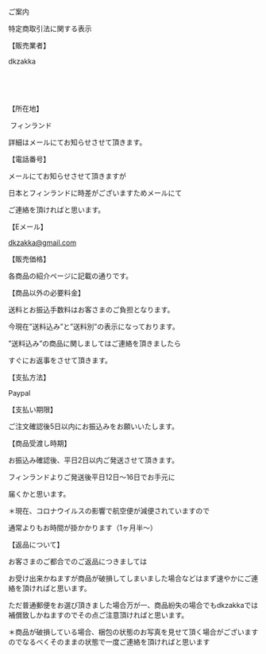 <link rel="stylesheet" type="text/css" href="/assets/css/styles.css">

ご案内

特定商取引法に関する表示

【販売業者】

dkzakka

 

 

【所在地】

 フィンランド

詳細はメールにてお知らせさせて頂きます。

【電話番号】

メールにてお知らせさせて頂きますが

日本とフィンランドに時差がございますためメールにて

ご連絡を頂ければと思います。

【Eメール】

dkzakka@gmail.com

【販売価格】

各商品の紹介ページに記載の通りです。

【商品以外の必要料金】

送料とお振込手数料はお客さまのご負担となります。

今現在”送料込み”と”送料別”の表示になっております。

”送料込み”の商品に関しましてはご連絡を頂きましたら

すぐにお返事をさせて頂きます。

【支払方法】

Paypal

【支払い期限】

ご注文確認後5日以内にお振込みをお願いいたします。

【商品受渡し時期】

お振込み確認後、平日2日以内ご発送させて頂きます。

フィンランドよりご発送後平日12日〜16日でお手元に

届くかと思います。

＊現在、コロナウイルスの影響で航空便が減便されていますので

通常よりもお時間が掛かかります（1ヶ月半〜）

【返品について】

お客さまのご都合でのご返品につきましては

お受け出来かねますが商品が破損してしまいました場合などはまず速やかにご連絡を頂ければと思います。

ただ普通郵便をお選び頂きました場合万が一、商品紛失の場合でもdkzakkaでは補償致しかねますのでその点ご注意頂ければと思います。

＊商品が破損している場合、梱包の状態のお写真を見せて頂く場合がございますのでなるべくそのままの状態で一度ご連絡を頂ければと思います